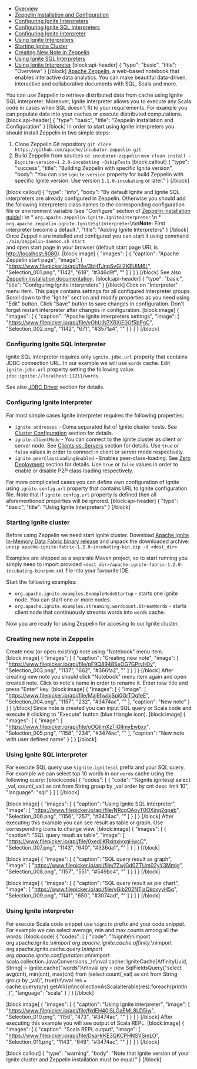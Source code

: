 * [Overview](#overview)
* [Zeppelin Installation and Configuration](#zeppelin-installation-and-configuration)
* [Configuring Ignite Interpreters](#configuring-ignite-interpreters)
 * [Configuring Ignite SQL Interpreters](#section-configuring-ignite-sql-interpreter)
 * [Configuring Ignite Interpreter](#section-configuring-ignite-interpreter)
* [Using Ignite Interpreters](#using-ignite-interpreters)
 * [Starting Ignite Cluster](#section-starting-ignite-cluster)
 * [Creating New Note in Zeppelin](#section-creating-new-note-in-zeppelin)
 * [Using Ignite SQL Interpreters](#section-using-ignite-sql-interpreter)
 * [Using Ignite Interpreter](#section-using-ignite-interpreter)
[block:api-header]
{
  "type": "basic",
  "title": "Overview"
}
[/block]
[Apache Zeppelin](http://zeppelin.incubator.apache.org), a web-based notebook that enables interactive data analytics. You can make beautiful data-driven, interactive and collaborative documents with SQL, Scala and more. 

You can use Zeppelin to retrieve distributed data from cache using Ignite SQL interpreter. Moreover, Ignite interpreter allows you to execute any Scala code in cases when SQL doesn't fit to your requirements. For example you can populate data into your caches or execute distributed computations.
[block:api-header]
{
  "type": "basic",
  "title": "Zeppelin Installation and Configuration"
}
[/block]
In order to start using Ignite interpreters you should install Zeppelin in two simple steps: 
  1. Clone Zeppelin Git repository
  `git clone https://github.com/apache/incubator-zeppelin.git`
  2. Build Zeppelin from sources
  `cd incubator-zeppelin`
  `mvn clean install -Dignite-version=1.2.0-incubating -DskipTests`
[block:callout]
{
  "type": "success",
  "title": "Building Zeppelin with specific Ignite version",
  "body": "You can use `ignite-version` property for build Zeppelin with specific Ignite version. Use version `1.1.0-incubating` or later."
}
[/block]

[block:callout]
{
  "type": "info",
  "body": "By default Ignite and Ignite SQL interpreters are already configured in Zeppelin. Otherwise you should add the following interpreters class names to the corresponding configuration file or environment variable (see \"Configure\" section of [Zeppelin installation guide](https://zeppelin.incubator.apache.org/docs/0.5.5-incubating/install/install.html)): \n  * `org.apache.zeppelin.ignite.IgniteInterpreter`    \n  * `org.apache.zeppelin.ignite.IgniteSqlInterpreter`\n\n**Note:** First interpreter become a default.",
  "title": "Adding Ignite Interpreters"
}
[/block]
Once Zeppelin are installed and configured you can start it using command 
`./bin/zeppelin-daemon.sh start`  
and open start page in your browser (default start page URL is [http://localhost:8080](http://localhost:8080)).
[block:image]
{
  "images": [
    {
      "caption": "Apache Zeppelin start page",
      "image": [
        "https://www.filepicker.io/api/file/3bHTJnpSvGiI2KEUIM6L",
        "Selection_001.png",
        "1142",
        "618",
        "#346d9f",
        ""
      ]
    }
  ]
}
[/block]
See also [Zeppelin installation documentation](http://zeppelin.incubator.apache.org/docs/install/install.html).
[block:api-header]
{
  "type": "basic",
  "title": "Configuring Ignite Interpreters"
}
[/block]
Click on "Interpreter" menu item. This page contains settings for all configured interpreter groups. Scroll down to the "Ignite" section and modify properties as you need using "Edit" button. Click "Save" button to save changes in configuration. Don't forget restart interpreter after changes in configuration.
[block:image]
{
  "images": [
    {
      "caption": "Apache Ignite interpreters settings",
      "image": [
        "https://www.filepicker.io/api/file/vOhUlN7XRXiE0Gf5bPgC",
        "Selection_002.png",
        "1142",
        "671",
        "#3571a4",
        ""
      ]
    }
  ]
}
[/block]
### Configuring Ignite SQL Interpreter
Ignite SQL interpreter requires only `ignite.jdbc.url` property that contains JDBC connection URL. In our example we will use `words` cache. Edit `ignite.jdbc.url` property setting the following value: `jdbc:ignite://localhost:11211/words`.

See also [JDBC Driver](http://apacheignite.readme.io/v1.2/docs/jdbc-driver)  section for details.
 
### Configuring Ignite Interpreter
For most simple cases Ignite interpreter requires the following properties:

  * `ignite.addresses` - Coma separated list of Ignite cluster hosts. See [Cluster Configuration](http://apacheignite.readme.io/v1.2/docs/cluster-config) section for details.
  * `ignite.clientMode` - You can connect to the Ignite cluster as client or server node. See [Clients vs. Servers](http://apacheignite.readme.io/v1.2/docs/clients-vs-servers) section for details. Use `true` or `false` values in order to connect in client or server mode respectively.
  * `ignite.peerClassLoadingEnabled` - Enables peer-class-loading. See [Zero Deployment](http://apacheignite.readme.io/v1.2/docs/zero-deployment) section for details. Use `true` or `false` values in order to enable or disable P2P class loading respectively.

For more complicated cases you can define own configuration of Ignite using `ignite.config.url` property that contains URL to Ignite configuration file. Note that if `ignite.config.url` property is defined then all aforementioned properties will be ignored.
[block:api-header]
{
  "type": "basic",
  "title": "Using Ignite Interpreters"
}
[/block]
### Starting Ignite cluster
Before using Zeppelin we need start Ignite cluster. Download [Apache Ignite In-Memory Data Fabric binary release](http://mirrors.koehn.com/apache//incubator/ignite/1.2.0/apache-ignite-fabric-1.2.0-incubating-bin.zip) and unpack the downloaded archive:
`unzip apache-ignite-fabric-1.2.0-incubating-bin.zip -d <dest_dir>`

Examples are shipped as a separate Maven project, so to start running you simply need
to import provided `<dest_dir>/apache-ignite-fabric-1.2.0-incubating-bin/pom.xml` file into your favourite IDE.

Start the following examples:
  * `org.apache.ignite.examples.ExampleNodeStartup` - starts one Ignite node. You can start one or more nodes.
  * `org.apache.ignite.examples.streaming.wordcount.StreamWords` - starts client node that continuously streams words into `words` cache.

Now you are ready for using Zeppelin for accesing to our Ignite cluster.

### Creating new note in Zeppelin
Create new (or open existing) note using "Notebook" menu item. 
[block:image]
{
  "images": [
    {
      "caption": "Creating new note",
      "image": [
        "https://www.filepicker.io/api/file/pF9Q8948SeOG7GPtyH0v",
        "Selection_003.png",
        "1137",
        "662",
        "#366fa2",
        ""
      ]
    }
  ]
}
[/block]
After creating new note you should click "Notebook" menu item again and open created note. Click to note's name in order to rename it. Enter new title and press "Enter" key.
[block:image]
{
  "images": [
    {
      "image": [
        "https://www.filepicker.io/api/file/Maj9hwbjSpi0GrTDqfeE",
        "Selection_004.png",
        "1157",
        "232",
        "#3474ac",
        ""
      ],
      "caption": "New note"
    }
  ]
}
[/block]
Since note is created you can input SQL query or Scala code and execute it clicking to "Execute" button (blue triangle icon).
[block:image]
{
  "images": [
    {
      "image": [
        "https://www.filepicker.io/api/file/oOQjImXzTlGlImyEwbxx",
        "Selection_005.png",
        "1158",
        "234",
        "#3474ac",
        ""
      ],
      "caption": "New note with user defined name"
    }
  ]
}
[/block]
### Using Ignite SQL interpreter
For execute SQL query use `%ignite.ignitesql` prefix and your SQL query. For example we can select top 10 words in our `words` cache using the following query:
[block:code]
{
  "codes": [
    {
      "code": "%ignite.ignitesql select _val, count(_val) as cnt from String group by _val order by cnt desc limit 10",
      "language": "sql"
    }
  ]
}
[/block]

[block:image]
{
  "images": [
    {
      "caption": "Using Ignite SQL interpreter",
      "image": [
        "https://www.filepicker.io/api/file/NRcgOAoyT0OXinq2qpeb",
        "Selection_006.png",
        "1156",
        "257",
        "#3474ac",
        ""
      ]
    }
  ]
}
[/block]
After executing this example you can see result as table or graph. Use corresponding icons to change view.
[block:image]
{
  "images": [
    {
      "caption": "SQL query result as table",
      "image": [
        "https://www.filepicker.io/api/file/0xedliKRxinxivxgHwcC",
        "Selection_007.png",
        "1143",
        "640",
        "#336da1",
        ""
      ]
    }
  ]
}
[/block]

[block:image]
{
  "images": [
    {
      "caption": "SQL query result as graph",
      "image": [
        "https://www.filepicker.io/api/file/7ZwjGd0ZTUm02yY3Mmig",
        "Selection_008.png",
        "1157",
        "551",
        "#549bc4",
        ""
      ]
    }
  ]
}
[/block]

[block:image]
{
  "images": [
    {
      "caption": "SQL query result as pie chart",
      "image": [
        "https://www.filepicker.io/api/file/vGib202NTiaQkpxyvH5q",
        "Selection_009.png",
        "1141",
        "650",
        "#3074ad",
        ""
      ]
    }
  ]
}
[/block]
### Using Ignite interpreter
For execute Scala code snippet use `%ignite` prefix and your code snippet. For example we can select average, min and max counts among all the words:
[block:code]
{
  "codes": [
    {
      "code": "%ignite\nimport org.apache.ignite._\nimport org.apache.ignite.cache.affinity._\nimport org.apache.ignite.cache.query._\nimport org.apache.ignite.configuration._\n\nimport scala.collection.JavaConversions._\n\nval cache: IgniteCache[AffinityUuid, String] = ignite.cache(\"words\")\n\nval qry = new SqlFieldsQuery(\"select avg(cnt), min(cnt), max(cnt) from (select count(_val) as cnt from String group by _val)\", true)\n\nval res = cache.query(qry).getAll()\n\ncollectionAsScalaIterable(res).foreach(println _)",
      "language": "scala"
    }
  ]
}
[/block]

[block:image]
{
  "images": [
    {
      "caption": "Using Ignite interpreter",
      "image": [
        "https://www.filepicker.io/api/file/NdEH40jSLGaEML8LD5lw",
        "Selection_010.png",
        "1156",
        "473",
        "#3474ac",
        ""
      ]
    }
  ]
}
[/block]
After executing this example you will see output of Scala REPL.
[block:image]
{
  "images": [
    {
      "caption": "Scala REPL output",
      "image": [
        "https://www.filepicker.io/api/file/DsaHrKE3QKCPHNSVSmLO",
        "Selection_011.png",
        "1143",
        "649",
        "#3474ac",
        ""
      ]
    }
  ]
}
[/block]

[block:callout]
{
  "type": "warning",
  "body": "Note that Ignite version of your Ignite cluster and Zeppelin installation must be equal."
}
[/block]